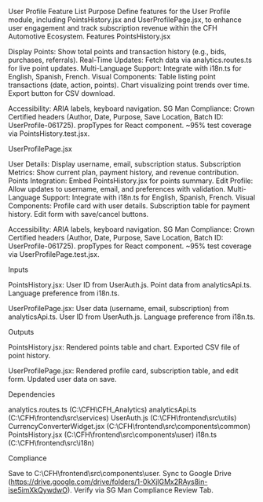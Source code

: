 <!--
File: UserProfileFeatureList.md
Path: C:\CFH\docs\features\UserProfileFeatureList.md
Purpose: Define features for User Profile module
Author: CFH Dev Team
Date: June 17, 2025, 18:16:05 PDT
Cod2 Crown Certified: Yes
Save Location: C:\CFH\docs\features\UserProfileFeatureList.md
Batch ID: UserProfile-061725
-->
User Profile Feature List
Purpose
Define features for the User Profile module, including PointsHistory.jsx and UserProfilePage.jsx, to enhance user engagement and track subscription revenue within the CFH Automotive Ecosystem.
Features
PointsHistory.jsx

Display Points: Show total points and transaction history (e.g., bids, purchases, referrals).
Real-Time Updates: Fetch data via analytics.routes.ts for live point updates.
Multi-Language Support: Integrate with i18n.ts for English, Spanish, French.
Visual Components:
Table listing point transactions (date, action, points).
Chart visualizing point trends over time.
Export button for CSV download.


Accessibility: ARIA labels, keyboard navigation.
SG Man Compliance:
Crown Certified headers (Author, Date, Purpose, Save Location, Batch ID: UserProfile-061725).
propTypes for React component.
~95% test coverage via PointsHistory.test.jsx.



UserProfilePage.jsx

User Details: Display username, email, subscription status.
Subscription Metrics: Show current plan, payment history, and revenue contribution.
Points Integration: Embed PointsHistory.jsx for points summary.
Edit Profile: Allow updates to username, email, and preferences with validation.
Multi-Language Support: Integrate with i18n.ts for English, Spanish, French.
Visual Components:
Profile card with user details.
Subscription table for payment history.
Edit form with save/cancel buttons.


Accessibility: ARIA labels, keyboard navigation.
SG Man Compliance:
Crown Certified headers (Author, Date, Purpose, Save Location, Batch ID: UserProfile-061725).
propTypes for React component.
~95% test coverage via UserProfilePage.test.jsx.



Inputs

PointsHistory.jsx:
User ID from UserAuth.js.
Point data from analyticsApi.ts.
Language preference from i18n.ts.


UserProfilePage.jsx:
User data (username, email, subscription) from analyticsApi.ts.
User ID from UserAuth.js.
Language preference from i18n.ts.



Outputs

PointsHistory.jsx:
Rendered points table and chart.
Exported CSV file of point history.


UserProfilePage.jsx:
Rendered profile card, subscription table, and edit form.
Updated user data on save.



Dependencies

analytics.routes.ts (C:\CFH\CFH_Analytics)
analyticsApi.ts (C:\CFH\frontend\src\services)
UserAuth.js (C:\CFH\frontend\src\utils)
CurrencyConverterWidget.jsx (C:\CFH\frontend\src\components\common)
PointsHistory.jsx (C:\CFH\frontend\src\components\user)
i18n.ts (C:\CFH\frontend\src\i18n)

Compliance

Save to C:\CFH\frontend\src\components\user.
Sync to Google Drive (https://drive.google.com/drive/folders/1-0kXjlGMx2RAys8in-ise5imXkQywdwO).
Verify via SG Man Compliance Review Tab.


